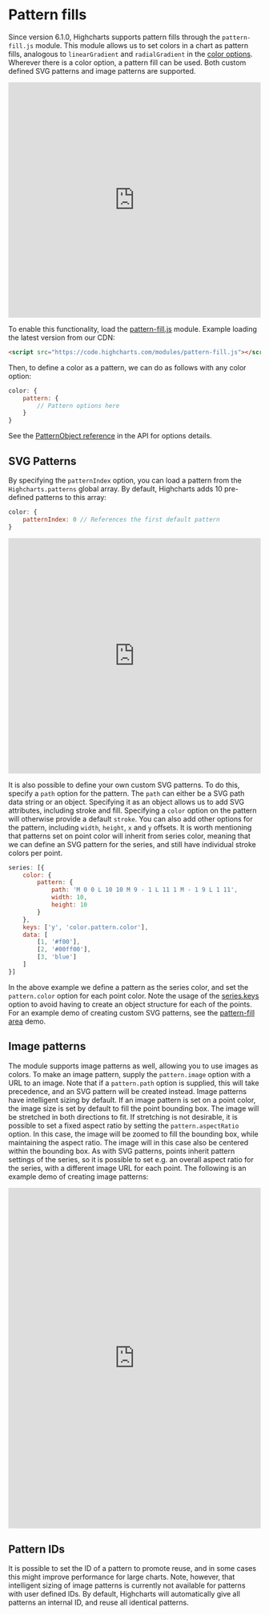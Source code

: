 Pattern fills
=============

Since version 6.1.0, Highcharts supports pattern fills through the `pattern-fill.js` module. This module allows us to set colors in a chart as pattern fills, analogous to `linearGradient` and `radialGradient` in the [color options](https://www.highcharts.com/docs/chart-design-and-style/colors). Wherever there is a color option, a pattern fill can be used. Both custom defined SVG patterns and image patterns are supported.

<iframe style="width: 100%; height: 470px" src="https://www.highcharts.com/samples/embed/highcharts/series/pattern-fill-area/" frameborder="0"></iframe>

To enable this functionality, load the [pattern-fill.js](https://code.highcharts.com/modules/pattern-fill.js) module. Example loading the latest version from our CDN:

```html
<script src="https://code.highcharts.com/modules/pattern-fill.js"></script>
```

Then, to define a color as a pattern, we can do as follows with any color option:

```js
color: {
    pattern: {
        // Pattern options here
    }
}
```

See the [PatternObject reference](https://api.highcharts.com/class-reference/Highcharts.PatternObject) in the API for options details.

SVG Patterns
------------

By specifying the `patternIndex` option, you can load a pattern from the `Highcharts.patterns` global array. By default, Highcharts adds 10 pre-defined patterns to this array:

```js
color: {
    patternIndex: 0 // References the first default pattern
}
```

<iframe style="width: 100%; height: 470px" src="https://www.highcharts.com/samples/embed/highcharts/series/pattern-fill-pie/" frameborder="0"></iframe>

It is also possible to define your own custom SVG patterns. To do this, specify a `path` option for the pattern. The `path` can either be a SVG path data string or an object. Specifying it as an object allows us to add SVG attributes, including stroke and fill. Specifying a `color` option on the pattern will otherwise provide a default `stroke`. You can also add other options for the pattern, including `width`, `height`, `x` and `y` offsets. It is worth mentioning that patterns set on point color will inherit from series color, meaning that we can define an SVG pattern for the series, and still have individual stroke colors per point.

```js
series: [{
    color: {
        pattern: {
            path: 'M 0 0 L 10 10 M 9 - 1 L 11 1 M - 1 9 L 1 11',
            width: 10,
            height: 10
        }
    },
    keys: ['y', 'color.pattern.color'],
    data: [
        [1, '#f00'],
        [2, '#00ff00'],
        [3, 'blue']
    ]
}]
```

In the above example we define a pattern as the series color, and set the `pattern.color` option for each point color. Note the usage of the [series.keys](https://api.highcharts.com/highcharts/plotOptions.series.keys) option to avoid having to create an object structure for each of the points. For an example demo of creating custom SVG patterns, see the [pattern-fill area](http://jsfiddle.net/gh/get/library/pure/highcharts/highcharts/tree/main/samples/highcharts/series/pattern-fill-area/) demo.

Image patterns
--------------

The module supports image patterns as well, allowing you to use images as colors. To make an image pattern, supply the `pattern.image` option with a URL to an image. Note that if a `pattern.path` option is supplied, this will take precedence, and an SVG pattern will be created instead. Image patterns have intelligent sizing by default. If an image pattern is set on a point color, the image size is set by default to fill the point bounding box. The image will be stretched in both directions to fit. If stretching is not desirable, it is possible to set a fixed aspect ratio by setting the `pattern.aspectRatio` option. In this case, the image will be zoomed to fill the bounding box, while maintaining the aspect ratio. The image will in this case also be centered within the bounding box. As with SVG patterns, points inherit pattern settings of the series, so it is possible to set e.g. an overall aspect ratio for the series, with a different image URL for each point. The following is an example demo of creating image patterns:

<iframe style="width: 100%; height: 680px" src="https://www.highcharts.com/samples/maps/demo/pattern-fill-map/" frameborder="0"></iframe>

Pattern IDs
-----------

It is possible to set the ID of a pattern to promote reuse, and in some cases this might improve performance for large charts. Note, however, that intelligent sizing of image patterns is currently not available for patterns with user defined IDs. By default, Highcharts will automatically give all patterns an internal ID, and reuse all identical patterns.
